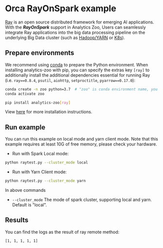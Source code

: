 # Orca RayOnSpark example

[Ray](https://github.com/ray-project/ray) is an open source distributed framework for emerging AI applications. With the _**RayOnSpark**_ support in Analytics Zoo, Users can seamlessly integrate Ray applications into the big data processing pipeline on the underlying Big Data cluster (such as [Hadoop/YARN](../../../../../../../readthedocs/source/doc/UserGuide/hadoop.md) or [K8s](../../../../../../../readthedocs/source/doc/UserGuide/k8s.md)).

## Prepare environments
We recommend using [conda](https://docs.conda.io/projects/conda/en/latest/user-guide/install/) to prepare the Python environment. 
When installing analytics-zoo with pip, you can specify the extras key `[ray]` to additionally install the additional dependencies essential for running Ray (i.e. `ray==0.8.4`, `psutil`, `aiohttp`, `setproctitle`, `pyarrow==0.17.0`):

```bash
conda create -n zoo python=3.7  # "zoo" is conda environment name, you can use any name you like.
conda activate zoo

pip install analytics-zoo[ray]
```

View [here](./python.html#install) for more installation instructions.

## Run example
You can run this example on local mode and yarn client mode. Note that this example requires at least 10G of free memory, please check your hardware.

- Run with Spark Local mode:
```bash
python raytest.py --cluster_mode local
```

- Run with Yarn Client mode:
```bash
python raytest.py --cluster_mode yarn
```

In above commands
* `--cluster_mode` The mode of spark cluster, supporting local and yarn. Default is "local".


## Results
You can find the logs as the result of ray remote method:
```
[1, 1, 1, 1, 1]
```
